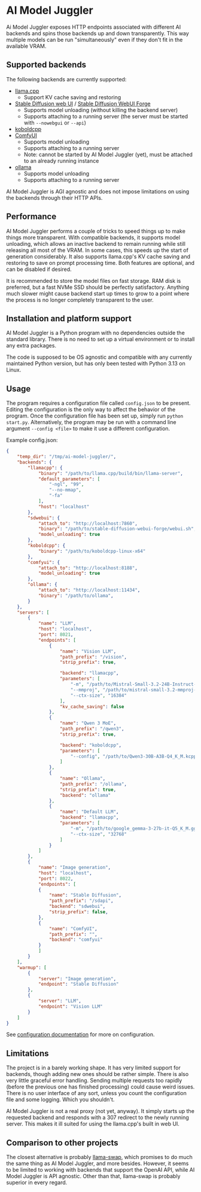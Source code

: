 # AI Model Juggler

Ai Model Juggler exposes HTTP endpoints associated with different AI backends and spins those backends up and down transparently. This way multiple models can be run "simultaneously" even if they don't fit in the available VRAM.

## Supported backends

The following backends are currently supported:
- [llama.cpp](https://github.com/ggml-org/llama.cpp)
  - Support KV cache saving and restoring
- [Stable Diffusion web UI](https://github.com/AUTOMATIC1111/stable-diffusion-webui) / [Stable Diffusion WebUI Forge](https://github.com/lllyasviel/stable-diffusion-webui-forge)
  - Supports model unloading (without killing the backend server)
  - Supports attaching to a running server (the server must be started with ```--nowebgui``` or ```--api```)
- [koboldcpp](https://github.com/LostRuins/koboldcpp)
- [ComfyUI](https://github.com/comfyanonymous/ComfyUI)
  - Supports model unloading
  - Supports attaching to a running server
  - Note: cannot be started by AI Model Juggler (yet), must be attached to an already running instance
- [ollama](https://github.com/ollama/ollama)
  - Supports model unloading
  - Supports attaching to a running server

AI Model Juggler is AGI agnostic and does not impose limitations on using the backends through their HTTP APIs.

## Performance

AI Model Juggler performs a couple of tricks to speed things up to make things more transparent. With compatible backends, it supports model unloading, which allows an inactive backend to remain running while still releasing all most of the VRAM. In some cases, this speeds up the start of generation considerably. It also supports llama.cpp's KV cache saving and restoring to save on prompt processing time. Both features are optional, and can be disabled if desired.

It is recommended to store the model files on fast storage. RAM disk is preferred, but a fast NVMe SSD should be perfectly satisfactory. Anything much slower might cause backend start up times to grow to a point where the process is no longer completely transparent to the user.

## Installation and platform support

AI Model Juggler is a Python program with no dependencies outside the standard library. There is no need to set up a virtual environment or to install any extra packages.

The code is supposed to be OS agnostic and compatible with any currently maintained Python version, but has only been tested with Python 3.13 on Linux.

## Usage

The program requires a configuration file called ```config.json``` to be present. Editing the configuration is the only way to affect the behavior of the program. Once the configuration file has been set up, simply run ```python start.py```. Alternatively, the program may be run with a command line argument ```--config <file>``` to make it use a different configuration.

Example config.json:
```json
{
    "temp_dir": "/tmp/ai-model-juggler/",
    "backends": {
        "llamacpp": {
            "binary": "/path/to/llama.cpp/build/bin/llama-server",
            "default_parameters": [
                "-ngl", "99",
                "--no-mmap",
                "-fa"
            ],
            "host": "localhost"
        },
        "sdwebui": {
            "attach_to": "http://localhost:7860",
            "binary": "/path/to/stable-diffusion-webui-forge/webui.sh",
            "model_unloading": true
        },
        "koboldcpp": {
            "binary": "/path/to/koboldcpp-linux-x64"
        },
        "comfyui": {
            "attach_to": "http://localhost:8188",
            "model_unloading": true
        },
        "ollama": {
            "attach_to": "http://localhost:11434",
            "binary": "/path/to/ollama",
        }
    },
    "servers": [
        {
            "name": "LLM",
            "host": "localhost",
            "port": 8021,
            "endpoints": [
                {
                    "name": "Vision LLM",
                    "path_prefix": "/vision",
                    "strip_prefix": true,

                    "backend": "llamacpp",
                    "parameters": [
                        "-m", "/path/to/Mistral-Small-3.2-24B-Instruct-2506-Q5_K_M.gguf",
                        "--mmproj", "/path/to/mistral-small-3.2-mmproj-f16.gguf",
                        "--ctx-size", "16384"
                    ],
                    "kv_cache_saving": false
                },
                {
                    "name": "Qwen 3 MoE",
                    "path_prefix": "/qwen3",
                    "strip_prefix": true,

                    "backend": "koboldcpp",
                    "parameters": [
                        "--config", "/path/to/Qwen3-30B-A3B-Q4_K_M.kcpps"
                    ]
                },
                {
                    "name": "Ollama",
                    "path_prefix": "/ollama",
                    "strip_prefix": true,
                    "backend": "ollama"
                },
                {
                    "name": "Default LLM",
                    "backend": "llamacpp",
                    "parameters": [
                        "-m", "/path/to/google_gemma-3-27b-it-Q5_K_M.gguf",
                        "--ctx-size", "32768"
                    ]
                }
            ]
        },
        {
            "name": "Image generation",
            "host": "localhost",
            "port": 8022,
            "endpoints": [
            {
                "name": "Stable Diffusion",
                "path_prefix": "/sdapi",
                "backend": "sdwebui",
                "strip_prefix": false,
            },
            {
                "name": "ComfyUI",
                "path_prefix": "",
                "backend": "comfyui"
            }
            ]
        }
    ],
    "warmup": [
        {
            "server": "Image generation",
            "endpoint": "Stable Diffusion"
        },
        {
            "server": "LLM",
            "endpoint": "Vision LLM"
        }
    ]
}
```
See [configuration documentation](/CONFIGURATION.md) for more on configuration.

## Limitations

The project is in a barely working shape. It has very limited support for backends, though adding new ones should be rather simple. There is also very little graceful error handling. Sending multiple requests too rapidly (before the previous one has finished processing) could cause weird issues. There is no user interface of any sort, unless you count the configuration file and some logging. Which you shouldn't.

AI Model Juggler is not a real proxy (not yet, anyway). It simply starts up the requested backend and responds with a 307 redirect to the newly running server. This makes it ill suited for using the llama.cpp's built in web UI.

## Comparison to other projects

The closest alternative is probably [llama-swap](https://github.com/mostlygeek/llama-swap), which promises to do much the same thing as AI Model Juggler, and more besides. However, it seems to be limited to working with backends that support the OpenAI API, while AI Model Juggler is API agnostic. Other than that, llama-swap is probably superior in every regard.
